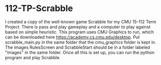 # 112-TP-Scrabble
I created a copy of the well-known game Scrabble for my CMU 15-112 Term Project. There is pass and play gameplay and a computer to play against based on simple heuristic. This program uses CMU Graphics to run, which can be downloaded here https://academy.cs.cmu.edu/desktop. Put scrabble_main.py in the same folder that the cmu_graphics folder is kept in. The images RulesScreen and ScrabbleStart should be in a folder labeled "images" in the same folder. Once all this is set up, you can run the python program and play Scrabble. 
